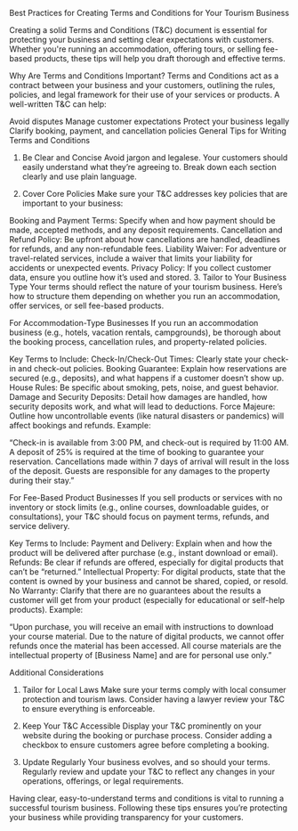 Best Practices for Creating Terms and Conditions for Your Tourism Business

Creating a solid Terms and Conditions (T&C) document is essential for protecting your business and setting clear expectations with customers. Whether you're running an accommodation, offering tours, or selling fee-based products, these tips will help you draft thorough and effective terms.

Why Are Terms and Conditions Important?
Terms and Conditions act as a contract between your business and your customers, outlining the rules, policies, and legal framework for their use of your services or products. A well-written T&C can help:

Avoid disputes
Manage customer expectations
Protect your business legally
Clarify booking, payment, and cancellation policies
General Tips for Writing Terms and Conditions
1. Be Clear and Concise
Avoid jargon and legalese. Your customers should easily understand what they’re agreeing to. Break down each section clearly and use plain language.

2. Cover Core Policies
Make sure your T&C addresses key policies that are important to your business:

Booking and Payment Terms: Specify when and how payment should be made, accepted methods, and any deposit requirements.
Cancellation and Refund Policy: Be upfront about how cancellations are handled, deadlines for refunds, and any non-refundable fees.
Liability Waiver: For adventure or travel-related services, include a waiver that limits your liability for accidents or unexpected events.
Privacy Policy: If you collect customer data, ensure you outline how it’s used and stored.
3. Tailor to Your Business Type
Your terms should reflect the nature of your tourism business. Here’s how to structure them depending on whether you run an accommodation, offer services, or sell fee-based products.

For Accommodation-Type Businesses
If you run an accommodation business (e.g., hotels, vacation rentals, campgrounds), be thorough about the booking process, cancellation rules, and property-related policies.

Key Terms to Include:
Check-In/Check-Out Times: Clearly state your check-in and check-out policies.
Booking Guarantee: Explain how reservations are secured (e.g., deposits), and what happens if a customer doesn’t show up.
House Rules: Be specific about smoking, pets, noise, and guest behavior.
Damage and Security Deposits: Detail how damages are handled, how security deposits work, and what will lead to deductions.
Force Majeure: Outline how uncontrollable events (like natural disasters or pandemics) will affect bookings and refunds.
Example:

“Check-in is available from 3:00 PM, and check-out is required by 11:00 AM. A deposit of 25% is required at the time of booking to guarantee your reservation. Cancellations made within 7 days of arrival will result in the loss of the deposit. Guests are responsible for any damages to the property during their stay.”

For Fee-Based Product Businesses
If you sell products or services with no inventory or stock limits (e.g., online courses, downloadable guides, or consultations), your T&C should focus on payment terms, refunds, and service delivery.

Key Terms to Include:
Payment and Delivery: Explain when and how the product will be delivered after purchase (e.g., instant download or email).
Refunds: Be clear if refunds are offered, especially for digital products that can’t be “returned.”
Intellectual Property: For digital products, state that the content is owned by your business and cannot be shared, copied, or resold.
No Warranty: Clarify that there are no guarantees about the results a customer will get from your product (especially for educational or self-help products).
Example:

“Upon purchase, you will receive an email with instructions to download your course material. Due to the nature of digital products, we cannot offer refunds once the material has been accessed. All course materials are the intellectual property of [Business Name] and are for personal use only.”

Additional Considerations
1. Tailor for Local Laws
Make sure your terms comply with local consumer protection and tourism laws. Consider having a lawyer review your T&C to ensure everything is enforceable.

2. Keep Your T&C Accessible
Display your T&C prominently on your website during the booking or purchase process. Consider adding a checkbox to ensure customers agree before completing a booking.

3. Update Regularly
Your business evolves, and so should your terms. Regularly review and update your T&C to reflect any changes in your operations, offerings, or legal requirements.

Having clear, easy-to-understand terms and conditions is vital to running a successful tourism business. Following these tips ensures you’re protecting your business while providing transparency for your customers.
